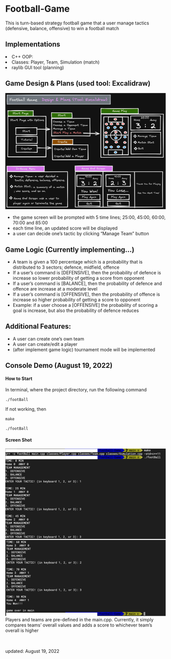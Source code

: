 # Football-Game

<p>
This is turn-based strategy football game that a user manage tactics (defensive, balance, offensive) to win a football match
</p>

<h2>Implementations</h2>
<li>C++ OOP: </li>
<li>Classes: Player, Team, Simulation (match)</li>
<li>raylib GUI tool (planning)</li>

<h2>Game Design & Plans (used tool: Excalidraw)</h2>

![demo](src/img/gamePlan3.png)
<ul>
<li>the game screen will be prompted with 5 time lines; 25:00, 45:00, 60:00, 70:00 and 85:00</li>
<li>each time line, an updated score will be displayed</li>
<li>a user can decide one’s tactic by clicking “Manage Team” button</li>
</ul>

<h2>Game Logic (Currently implementing…)</h2>
<ul>
<li>A team is given a 100 percentage which is a probability that is distributed to 3 sectors; defence, midfield, offence</li>
<li>If a user’s command is [DEFENSIVE], then the probability of defence is increase so lower probability of getting a score from opponent</li>
<li>If a user’s command is [BALANCE], then the probability of defence and offence are increase at a moderate level
</li>
<li>If a user’s command is [OFFENSIVE], then the probability of offence is increase so higher probability of getting a score to opponent</li>
<li>Example: if a user choose a [OFFENSIVE] the probability of scoring a goal is increase, but also the probability of defence reduces</li>
</ul>

<h2>Additional Features:</h2>
<ul>
<li>A user can create one’s own team</li>
<li>A user can create/edit a player</li>
<li>(after implement game logic) tournament mode will be implemented</li>
</ul>

<h2>Console Demo (August 19, 2022)</h2>
<h4>How to Start</h4>
In terminal, where the project directory, run the following command
<pre><code>./footBall</code></pre>
If not working, then
<pre><code>make</code></pre>
<pre><code>./footBall</code></pre>

<h4>Screen Shot </h4>

![demo](src/img/second.png)
![demo](src/img/third.png)
Players and teams are pre-defined in the main.cpp. Currently, it simply compares teams’ overall values and adds a score to whichever team’s overall is higher


<br><br>
updated: August 19, 2022
